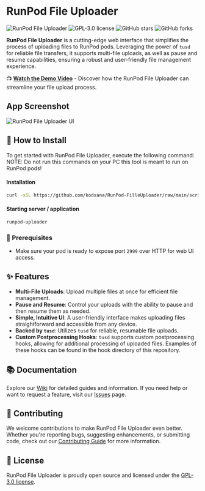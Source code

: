
# RunPod File Uploader

![RunPod File Uploader](https://img.shields.io/badge/RunPod-FileUploader-blue.svg?style=flat-square)
![GPL-3.0 license](https://img.shields.io/badge/license-GPL--3.0-green.svg?style=flat-square)
![GitHub stars](https://img.shields.io/github/stars/kodxana/RunPod-FilleUploader?style=social)
![GitHub forks](https://img.shields.io/github/forks/kodxana/RunPod-FilleUploader?style=social)

**RunPod File Uploader** is a cutting-edge web interface that simplifies the process of uploading files to RunPod pods. Leveraging the power of `tusd` for reliable file transfers, it supports multi-file uploads, as well as pause and resume capabilities, ensuring a robust and user-friendly file management experience.

📺 **[Watch the Demo Video](https://peer.madiator.cloud/videos/embed/20267134-6738-4c06-81d7-dc44e26857d3)** - Discover how the RunPod File Uploader can streamline your file upload process.

## App Screenshot

![RunPod File Uploader UI](https://github.com/kodxana/RunPod-FilleUploader/blob/main/assets/ui.png?raw=true)

## 🚀 How to Install

To get started with RunPod File Uploader, execute the following command:
NOTE: Do not run this commands on your PC this tool is meant to run on RunPod pods!

#### Installation
```bash
curl -sSL https://github.com/kodxana/RunPod-FilleUploader/raw/main/scripts/installer.sh -o installer.sh && chmod +x installer.sh && ./installer.sh
```

#### Starting server / application
```bash
runpod-uploader
```

### 📌 Prerequisites

- Make sure your pod is ready to expose port `2999` over HTTP for web UI access.

## ✨ Features

- **Multi-File Uploads**: Upload multiple files at once for efficient file management.
- **Pause and Resume**: Control your uploads with the ability to pause and then resume them as needed.
- **Simple, Intuitive UI**: A user-friendly interface makes uploading files straightforward and accessible from any device.
- **Backed by `tusd`**: Utilizes `tusd` for reliable, resumable file uploads.
- **Custom Postprocessing Hooks**: `tusd` supports custom postprocessing hooks, allowing for additional processing of uploaded files. Examples of these hooks can be found in the hook directory of this repository.

## 📚 Documentation

Explore our [Wiki](https://github.com/kodxana/RunPod-FilleUploader/wiki) for detailed guides and information. If you need help or want to request a feature, visit our [Issues](https://github.com/kodxana/RunPod-FilleUploader/issues) page.

## 🤝 Contributing

We welcome contributions to make RunPod File Uploader even better. Whether you're reporting bugs, suggesting enhancements, or submitting code, check out our [Contributing Guide](CONTRIBUTING.md) for more information.

## 📃 License

RunPod File Uploader is proudly open source and licensed under the [GPL-3.0 license](LICENSE).
